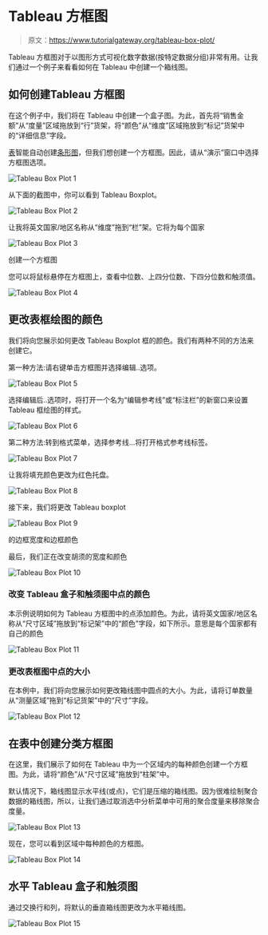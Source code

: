 # Tableau 方框图

> 原文：<https://www.tutorialgateway.org/tableau-box-plot/>

Tableau 方框图对于以图形方式可视化数字数据(按特定数据分组)非常有用。让我们通过一个例子来看看如何在 Tableau 中创建一个箱线图。

## 如何创建Tableau 方框图

在这个例子中，我们将在 Tableau 中创建一个盒子图。为此，首先将“销售金额”从“度量”区域拖放到“行”货架，将“颜色”从“维度”区域拖放到“标记”货架中的“详细信息”字段。

[表](https://www.tutorialgateway.org/tableau/)智能自动创建[条形图](https://www.tutorialgateway.org/bar-chart-in-tableau/)，但我们想创建一个方框图。因此，请从“演示”窗口中选择方框图选项。

![Tableau Box Plot 1](img/7061540b588fcef74958f3ae005a78ba.png)

从下面的截图中，你可以看到 Tableau Boxplot。

![Tableau Box Plot 2](img/ea8852dc7f650d85bbda0134ff5fb606.png)

让我将英文国家/地区名称从“维度”拖到“栏”架。它将为每个国家

![Tableau Box Plot 3](img/7354d5de0dd068da0a9b038763ec07ce.png)

创建一个方框图

您可以将鼠标悬停在方框图上，查看中位数、上四分位数、下四分位数和触须值。

![Tableau Box Plot 4](img/dc193009857c1622c543ca4aa7011bc4.png)

## 更改表框绘图的颜色

我们将向您展示如何更改 Tableau Boxplot 框的颜色。我们有两种不同的方法来创建它。

第一种方法:请右键单击方框图并选择编辑..选项。

![Tableau Box Plot 5](img/b5d26aa54c85f4184ed5f52100bf5a4f.png)

选择编辑后..选项时，将打开一个名为“编辑参考线”或“标注栏”的新窗口来设置 Tableau 框绘图的样式。

![Tableau Box Plot 6](img/94797ceb79d9750eca14bd34e9a4ac84.png)

第二种方法:转到格式菜单，选择参考线…将打开格式参考线标签。

![Tableau Box Plot 7](img/d82d91b56a8109923439aa64b81c67f7.png)

让我将填充颜色更改为红色托盘。

![Tableau Box Plot 8](img/f0c7c099475ac2976da627b8f69d016f.png)

接下来，我们将更改 Tableau boxplot

![Tableau Box Plot 9](img/24f18bcccfe32e7aedba8c3dcc21c5de.png)

的边框宽度和边框颜色

最后，我们正在改变胡须的宽度和颜色

![Tableau Box Plot 10](img/1ad800a634ecab098a00e3eaca2d8e4e.png)

### 改变 Tableau 盒子和触须图中点的颜色

本示例说明如何为 Tableau 方框图中的点添加颜色。为此，请将英文国家/地区名称从“尺寸区域”拖放到“标记架”中的“颜色”字段，如下所示。意思是每个国家都有自己的颜色

![Tableau Box Plot 11](img/ac5910a1f8fa6df830715aa0092625a4.png)

### 更改表框图中点的大小

在本例中，我们将向您展示如何更改箱线图中圆点的大小。为此，请将订单数量从“测量区域”拖到“标记货架”中的“尺寸”字段。

![Tableau Box Plot 12](img/037d1b4bdb9d3397a3f00dc68b27ae36.png)

## 在表中创建分类方框图

在这里，我们展示了如何在 Tableau 中为一个区域内的每种颜色创建一个方框图。为此，请将“颜色”从“尺寸区域”拖放到“柱架”中。

默认情况下，箱线图显示水平线(或点)，它们是压缩的箱线图。因为很难绘制聚合数据的箱线图，所以，让我们通过取消选中分析菜单中可用的聚合度量来移除聚合度量。

![Tableau Box Plot 13](img/5111f43570f11b8176aaf388fb97f5e3.png)

现在，您可以看到区域中每种颜色的方框图。

![Tableau Box Plot 14](img/fdd793aed670f7b06a63cda4a1c8eba0.png)

## 水平 Tableau 盒子和触须图

通过交换行和列，将默认的垂直箱线图更改为水平箱线图。

![Tableau Box Plot 15](img/4d9067d5aaddc06385dfa780510e9013.png)